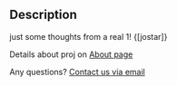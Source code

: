 ## Description
just some thoughts from a real 1!
{[jostar]}

Details about proj on [About page](https://jfobbs.github.io/jif-web/about)

Any questions? [Contact us via email](email:{fobbs111@gmail.com})
